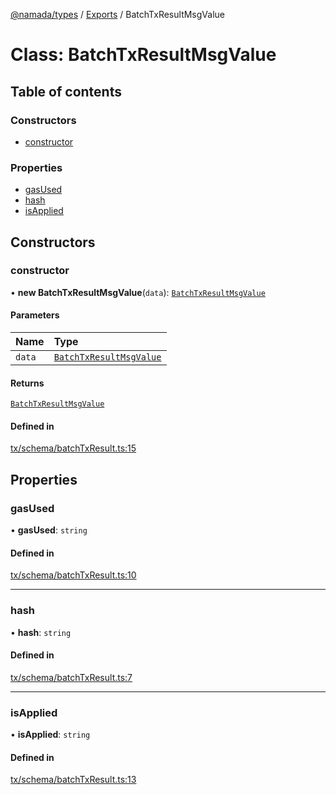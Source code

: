 [@namada/types](../README.md) / [Exports](../modules.md) / BatchTxResultMsgValue

# Class: BatchTxResultMsgValue

## Table of contents

### Constructors

- [constructor](BatchTxResultMsgValue.md#constructor)

### Properties

- [gasUsed](BatchTxResultMsgValue.md#gasused)
- [hash](BatchTxResultMsgValue.md#hash)
- [isApplied](BatchTxResultMsgValue.md#isapplied)

## Constructors

### constructor

• **new BatchTxResultMsgValue**(`data`): [`BatchTxResultMsgValue`](BatchTxResultMsgValue.md)

#### Parameters

| Name | Type |
| :------ | :------ |
| `data` | [`BatchTxResultMsgValue`](BatchTxResultMsgValue.md) |

#### Returns

[`BatchTxResultMsgValue`](BatchTxResultMsgValue.md)

#### Defined in

[tx/schema/batchTxResult.ts:15](https://github.com/anoma/namada-interface/blob/52e59b9f/packages/types/src/tx/schema/batchTxResult.ts#L15)

## Properties

### gasUsed

• **gasUsed**: `string`

#### Defined in

[tx/schema/batchTxResult.ts:10](https://github.com/anoma/namada-interface/blob/52e59b9f/packages/types/src/tx/schema/batchTxResult.ts#L10)

___

### hash

• **hash**: `string`

#### Defined in

[tx/schema/batchTxResult.ts:7](https://github.com/anoma/namada-interface/blob/52e59b9f/packages/types/src/tx/schema/batchTxResult.ts#L7)

___

### isApplied

• **isApplied**: `string`

#### Defined in

[tx/schema/batchTxResult.ts:13](https://github.com/anoma/namada-interface/blob/52e59b9f/packages/types/src/tx/schema/batchTxResult.ts#L13)

